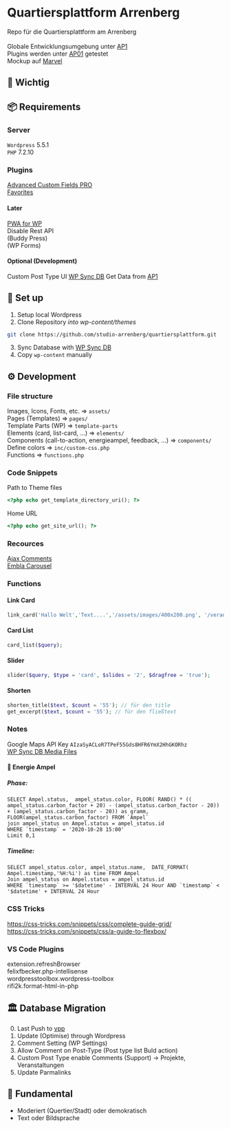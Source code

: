 # Quartiersplattform Arrenberg

Repo für die Quartiersplattform am Arrenberg <br> <br>
Globale Entwicklungsumgebung unter [AP1](https://ap1.arrenberg.studio) <br>
Plugins werden unter [AP01](https://ap01.arrenberg.studio) getestet<br>
Mockup auf [Marvel](https://marvelapp.com/prototype/8gfhabd/screen/73095691) <br>

## 🧯 Wichtig 

## 📦 Requirements 

### Server
`Wordpress` 5.5.1 <br>
`PHP` 7.2.10

### Plugins

[Advanced Custom Fields PRO](https://github.com/AdvancedCustomFields/acf) <br>
[Favorites](https://github.com/kylephillips/favorites) <br>
#### Later
[PWA for WP](https://github.com/ahmedkaludi/pwa-for-wp) <br>
Disable Rest API <br>
(Buddy Press)<br>
(WP Forms)<br>

#### Optional (Development)
Custom Post Type UI
[WP Sync DB](https://github.com/wp-sync-db/wp-sync-db) Get Data from [AP1](http://ap1.arrenberg.studio/wp-admin/) <br>

## 🔗 Set up
1. Setup local Wordpress 
2. Clone Repository *into wp-content/themes*
```sh
git clone https://github.com/studio-arrenberg/quartiersplattform.git
```
3. Sync Database with [WP Sync DB](https://github.com/wp-sync-db/wp-sync-db) <br>
4. Copy `wp-content` manually

## ⚙️ Development

### File structure
Images, Icons, Fonts, etc. => `assets/` <br>
Pages (Templates) => `pages/` <br>
Template Parts (WP) => `template-parts` <br>
Elements (card, list-card, ...) => `elements/` <br>
Components (call-to-action, energieampel, feedback, ...) => `components/` <br>
Define colors => `inc/custom-css.php` <br>
Functions => `functions.php` <br>

### Code Snippets

Path to Theme files
```php
<?php echo get_template_directory_uri(); ?>
```
Home URL
```php
<?php echo get_site_url(); ?>
```

### Recources 

[Ajax Comments](https://rudrastyh.com/wordpress/ajax-comments.html) <br>
[Embla Carousel](https://davidcetinkaya.github.io/embla-carousel/#installation)


### Functions

#### Link Card
```php
link_card('Hallo Welt','Text....','/assets/images/400x200.png', '/veranstaltungen');
```
#### Card List
```php 
card_list($query); 
```
#### Slider
```php
slider($query, $type = 'card', $slides = '2', $dragfree = 'true');
```
#### Shorten
```php 
shorten_title($text, $count = '55'); // für den title
get_excerpt($text, $count = '55'); // für den fließtext
```

### Notes

Google Maps API Key `AIzaSyACLoR7TPeF55Gds8HFR6YmX2HhGKORhz` <br>
[WP Sync DB Media Files](https://github.com/wp-sync-db/wp-sync-db-media-files)

#### 🚦 Energie Ampel
##### Phase:
```mysql
SELECT Ampel.status,  ampel_status.color, FLOOR( RAND() * (( ampel_status.carbon_factor + 20) - (ampel_status.carbon_factor - 20)) + (ampel_status.carbon_factor - 20)) as gramm, FLOOR(ampel_status.carbon_factor) FROM `Ampel` 
join ampel_status on Ampel.status = ampel_status.id
WHERE `timestamp` = '2020-10-28 15:00' 
Limit 0,1
```
##### Timeline:
```mysql
SELECT ampel_status.color, ampel_status.name,  DATE_FORMAT( Ampel.timestamp,'%H:%i') as time FROM Ampel 
Join ampel_status on Ampel.status = ampel_status.id
WHERE `timestamp` >= '$datetime' - INTERVAL 24 Hour AND `timestamp` < '$datetime' + INTERVAL 24 Hour
```


### CSS Tricks

https://css-tricks.com/snippets/css/complete-guide-grid/ <br>
https://css-tricks.com/snippets/css/a-guide-to-flexbox/


### VS Code Plugins
extension.refreshBrowser <br>
felixfbecker.php-intellisense <br>
wordpresstoolbox.wordpress-toolbox <br>
rifi2k.format-html-in-php


## 🏛 Database Migration

0. Last Push to [vpp](https://vpp.arrenberg.studio)
1. Update (Optimise) through Wordpress
2. Comment Setting (WP Settings)
3. Allow Comment on Post-Type (Post type list Buld action)
4. Custom Post Type enable Comments (Support) -> Projekte, Veranstaltungen
5. Update Parmalinks

## 🧫 Fundamental

- Moderiert (Quertier/Stadt) oder demokratisch
- Text oder Bildsprache 